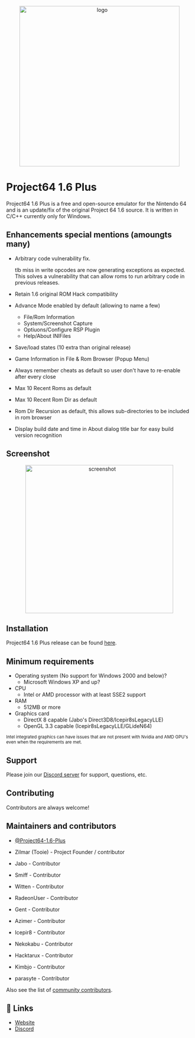 <p align="center">
  <img src="https://www.project64-legacy.com/data/uploads/PJ64Plus_Clear.png" alt="logo" width="433" />
</p>

# Project64 1.6 Plus

Project64 1.6 Plus is a free and open-source emulator for the Nintendo 64 and is an update/fix of the original Project 64 1.6 source. It is written in C/C++ currently only for Windows.

## Enhancements special mentions (amoungts many)

- Arbitrary code vulnerability fix.

    tlb miss in write opcodes are now generating exceptions as expected. This solves a vulnerability that can allow roms
    to run arbitrary code in previous releases.  

- Retain 1.6 original ROM Hack compatibility

- Advance Mode enabled by default (allowing to name a few)

  - File/Rom Information
  - System/Screenshot Capture
  - Optiuons/Configure RSP Plugin
  - Help/About INIFiles 

- Save/load states (10 extra than original release)
- Game Information in File & Rom Browser (Popup Menu)
- Always remember cheats as default so user don't have to re-enable after every close
- Max 10 Recent Roms as default
- Max 10 Recent Rom Dir as default
- Rom Dir Recursion as default, this allows sub-directories to be included in rom browser
- Display build date and time in About dialog title bar for easy build version recognition

## Screenshot

<p align="center">
  <img src="https://www.project64-legacy.com/data/uploads/Docs/pj64plus_screen_about_2024.png" alt="screenshot" width="400" />
</p>

## Installation

Project64 1.6 Plus release can be found [here](https://github.com/pj64team/Project64-1.6-Plus/releases).

## Minimum requirements

* Operating system (No support for Windows 2000 and below)?
  *  Microsoft Windows XP and up?
* CPU
  * Intel or AMD processor with at least SSE2 support
* RAM
  * 512MB or more
* Graphics card
  * DirectX 8 capable (Jabo's Direct3D8/Icepir8sLegacyLLE)
  * OpenGL 3.3 capable (Icepir8sLegacyLLE/GLideN64)
  
<sub>Intel integrated graphics can have issues that are not present with Nvidia and AMD GPU's even when the requirements are met.</sub>

## Support

Please join our [Discord server](https://discord.gg/ha7HWAFE8uc) for support, questions, etc.

## Contributing

Contributors are always welcome!

## Maintainers and contributors

- [@Project64-1.6-Plus](https://github.com/pj64team/Project64-1.6-Plus)

- Zilmar (Tooie) - Project Founder / contributor
- Jabo - Contributor
- Smiff - Contributor
- Witten - Contributor
- RadeonUser - Contributor
- Gent - Contributor
- Azimer - Contributor
- Icepir8 - Contributor
- Nekokabu - Contributor
- Hacktarux - Contributor
- Kimbjo - Contributor
- parasyte - Contributor


Also see the list of [community contributors](https://github.com/pj64team/Project64-1.6-Plus/graphs/contributors).

## 🔗 Links
- [Website](https://github.com/pj64team/Project64-1.6-Plus)
- [Discord](https://discord.gg/TnFmnW6WQE)

